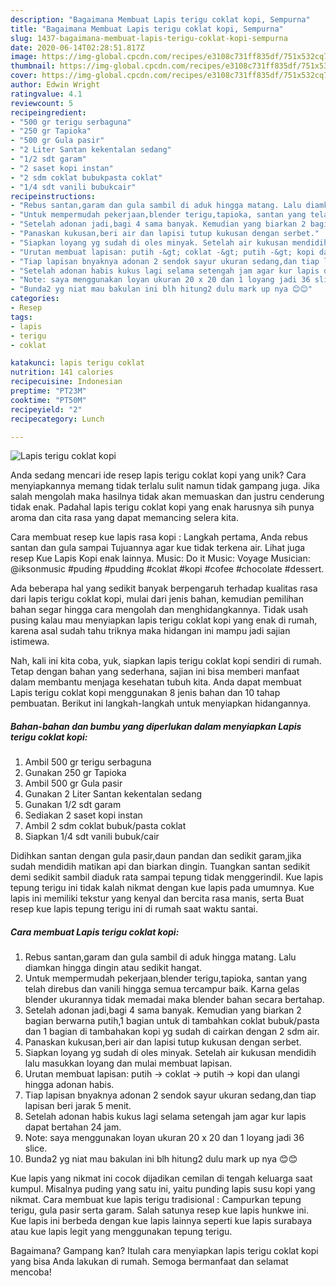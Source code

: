 ```yaml
---
description: "Bagaimana Membuat Lapis terigu coklat kopi, Sempurna"
title: "Bagaimana Membuat Lapis terigu coklat kopi, Sempurna"
slug: 1437-bagaimana-membuat-lapis-terigu-coklat-kopi-sempurna
date: 2020-06-14T02:28:51.817Z
image: https://img-global.cpcdn.com/recipes/e3108c731ff835df/751x532cq70/lapis-terigu-coklat-kopi-foto-resep-utama.jpg
thumbnail: https://img-global.cpcdn.com/recipes/e3108c731ff835df/751x532cq70/lapis-terigu-coklat-kopi-foto-resep-utama.jpg
cover: https://img-global.cpcdn.com/recipes/e3108c731ff835df/751x532cq70/lapis-terigu-coklat-kopi-foto-resep-utama.jpg
author: Edwin Wright
ratingvalue: 4.1
reviewcount: 5
recipeingredient:
- "500 gr terigu serbaguna"
- "250 gr Tapioka"
- "500 gr Gula pasir"
- "2 Liter Santan kekentalan sedang"
- "1/2 sdt garam"
- "2 saset kopi instan"
- "2 sdm coklat bubukpasta coklat"
- "1/4 sdt vanili bubukcair"
recipeinstructions:
- "Rebus santan,garam dan gula sambil di aduk hingga matang. Lalu diamkan hingga dingin atau sedikit hangat."
- "Untuk mempermudah pekerjaan,blender terigu,tapioka, santan yang telah direbus dan vanili hingga semua tercampur baik. Karna gelas blender ukurannya tidak memadai maka blender bahan secara bertahap."
- "Setelah adonan jadi,bagi 4 sama banyak. Kemudian yang biarkan 2 bagian berwarna putih,1 bagian untuk di tambahkan coklat bubuk/pasta dan 1 bagian di tambahakan kopi yg sudah di cairkan dengan 2 sdm air."
- "Panaskan kukusan,beri air dan lapisi tutup kukusan dengan serbet."
- "Siapkan loyang yg sudah di oles minyak. Setelah air kukusan mendidih lalu masukkan loyang dan mulai membuat lapisan."
- "Urutan membuat lapisan: putih -&gt; coklat -&gt; putih -&gt; kopi dan ulangi hingga adonan habis."
- "Tiap lapisan bnyaknya adonan 2 sendok sayur ukuran sedang,dan tiap lapisan beri jarak 5 menit."
- "Setelah adonan habis kukus lagi selama setengah jam agar kur lapis dapat bertahan 24 jam."
- "Note: saya menggunakan loyan ukuran 20 x 20 dan 1 loyang jadi 36 slice."
- "Bunda2 yg niat mau bakulan ini blh hitung2 dulu mark up nya 😊😊"
categories:
- Resep
tags:
- lapis
- terigu
- coklat

katakunci: lapis terigu coklat 
nutrition: 141 calories
recipecuisine: Indonesian
preptime: "PT23M"
cooktime: "PT50M"
recipeyield: "2"
recipecategory: Lunch

---
```



![Lapis terigu coklat kopi](https://img-global.cpcdn.com/recipes/e3108c731ff835df/751x532cq70/lapis-terigu-coklat-kopi-foto-resep-utama.jpg)

Anda sedang mencari ide resep lapis terigu coklat kopi yang unik? Cara menyiapkannya memang tidak terlalu sulit namun tidak gampang juga. Jika salah mengolah maka hasilnya tidak akan memuaskan dan justru cenderung tidak enak. Padahal lapis terigu coklat kopi yang enak harusnya sih punya aroma dan cita rasa yang dapat memancing selera kita.

Cara membuat resep kue lapis rasa kopi : Langkah pertama, Anda rebus santan dan gula sampai Tujuannya agar kue tidak terkena air. Lihat juga resep Kue Lapis Kopi enak lainnya. Music: Do it Music: Voyage Musician: @iksonmusic #puding #pudding #coklat #kopi #cofee #chocolate #dessert.

Ada beberapa hal yang sedikit banyak berpengaruh terhadap kualitas rasa dari lapis terigu coklat kopi, mulai dari jenis bahan, kemudian pemilihan bahan segar hingga cara mengolah dan menghidangkannya. Tidak usah pusing kalau mau menyiapkan lapis terigu coklat kopi yang enak di rumah, karena asal sudah tahu triknya maka hidangan ini mampu jadi sajian istimewa.


Nah, kali ini kita coba, yuk, siapkan lapis terigu coklat kopi sendiri di rumah. Tetap dengan bahan yang sederhana, sajian ini bisa memberi manfaat dalam membantu menjaga kesehatan tubuh kita. Anda dapat membuat Lapis terigu coklat kopi menggunakan 8 jenis bahan dan 10 tahap pembuatan. Berikut ini langkah-langkah untuk menyiapkan hidangannya.

<!--inarticleads1-->

##### Bahan-bahan dan bumbu yang diperlukan dalam menyiapkan Lapis terigu coklat kopi:

1. Ambil 500 gr terigu serbaguna
1. Gunakan 250 gr Tapioka
1. Ambil 500 gr Gula pasir
1. Gunakan 2 Liter Santan kekentalan sedang
1. Gunakan 1/2 sdt garam
1. Sediakan 2 saset kopi instan
1. Ambil 2 sdm coklat bubuk/pasta coklat
1. Siapkan 1/4 sdt vanili bubuk/cair


Didihkan santan dengan gula pasir,daun pandan dan sedikit garam,jika sudah mendidih matikan api dan biarkan dingin. Tuangkan santan sedikit demi sedikit sambil diaduk rata sampai tepung tidak menggerindil. Kue lapis tepung terigu ini tidak kalah nikmat dengan kue lapis pada umumnya. Kue lapis ini memiliki tekstur yang kenyal dan bercita rasa manis, serta Buat resep kue lapis tepung terigu ini di rumah saat waktu santai. 

<!--inarticleads2-->

##### Cara membuat Lapis terigu coklat kopi:

1. Rebus santan,garam dan gula sambil di aduk hingga matang. Lalu diamkan hingga dingin atau sedikit hangat.
1. Untuk mempermudah pekerjaan,blender terigu,tapioka, santan yang telah direbus dan vanili hingga semua tercampur baik. Karna gelas blender ukurannya tidak memadai maka blender bahan secara bertahap.
1. Setelah adonan jadi,bagi 4 sama banyak. Kemudian yang biarkan 2 bagian berwarna putih,1 bagian untuk di tambahkan coklat bubuk/pasta dan 1 bagian di tambahakan kopi yg sudah di cairkan dengan 2 sdm air.
1. Panaskan kukusan,beri air dan lapisi tutup kukusan dengan serbet.
1. Siapkan loyang yg sudah di oles minyak. Setelah air kukusan mendidih lalu masukkan loyang dan mulai membuat lapisan.
1. Urutan membuat lapisan: putih -&gt; coklat -&gt; putih -&gt; kopi dan ulangi hingga adonan habis.
1. Tiap lapisan bnyaknya adonan 2 sendok sayur ukuran sedang,dan tiap lapisan beri jarak 5 menit.
1. Setelah adonan habis kukus lagi selama setengah jam agar kur lapis dapat bertahan 24 jam.
1. Note: saya menggunakan loyan ukuran 20 x 20 dan 1 loyang jadi 36 slice.
1. Bunda2 yg niat mau bakulan ini blh hitung2 dulu mark up nya 😊😊


Kue lapis yang nikmat ini cocok dijadikan cemilan di tengah keluarga saat kumpul. Misalnya puding yang satu ini, yaitu punding lapis susu kopi yang nikmat. Cara membuat kue lapis terigu tradisional : Campurkan tepung terigu, gula pasir serta garam. Salah satunya resep kue lapis hunkwe ini. Kue lapis ini berbeda dengan kue lapis lainnya seperti kue lapis surabaya atau kue lapis legit yang menggunakan tepung terigu. 

Bagaimana? Gampang kan? Itulah cara menyiapkan lapis terigu coklat kopi yang bisa Anda lakukan di rumah. Semoga bermanfaat dan selamat mencoba!
